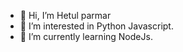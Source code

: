 - 👋 Hi, I’m Hetul parmar
- 👀 I’m interested in Python Javascript.
- 🌱 I’m currently learning NodeJs. 
